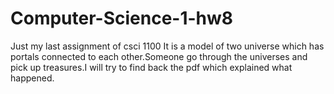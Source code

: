 # Computer-Science-1-hw8
Just my last assignment of csci 1100
It is a model of two universe which has portals connected to each other.Someone go through the universes and pick up treasures.I will try to find back the pdf which explained what happened.
